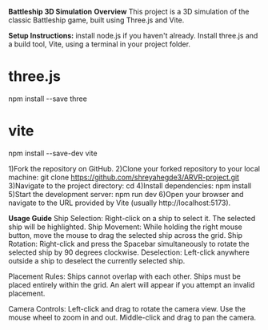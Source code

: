 **Battleship 3D Simulation**
**Overview**
This project is a 3D simulation of the classic Battleship game, built using Three.js and Vite. 

**Setup Instructions:**
install node.js if you haven't already.
Install three.js and a build tool, Vite, using a terminal in your project folder.
  # three.js
  npm install --save three

  # vite
  npm install --save-dev vite

1)Fork the repository on GitHub.
2)Clone your forked repository to your local machine:
  git clone https://github.com/shreyahegde3/ARVR-project.git
3)Navigate to the project directory:
  cd <directory name>
4)Install dependencies:
  npm install
5)Start the development server:
  npm run dev
6)Open your browser and navigate to the URL provided by Vite (usually http://localhost:5173). 

**Usage Guide**
Ship Selection: Right-click on a ship to select it. The selected ship will be highlighted.
Ship Movement: While holding the right mouse button, move the mouse to drag the selected ship across the grid.
Ship Rotation: Right-click and press the Spacebar simultaneously to rotate the selected ship by 90 degrees clockwise.
Deselection: Left-click anywhere outside a ship to deselect the currently selected ship.

Placement Rules:
Ships cannot overlap with each other.
Ships must be placed entirely within the grid.
An alert will appear if you attempt an invalid placement.

Camera Controls:
Left-click and drag to rotate the camera view.
Use the mouse wheel to zoom in and out.
Middle-click and drag to pan the camera.




